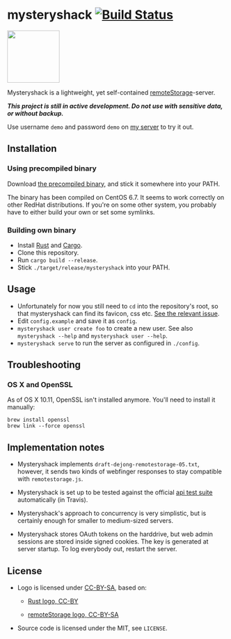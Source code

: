 # mysteryshack [![Build Status](https://travis-ci.org/untitaker/mysteryshack.svg?branch=master)](https://travis-ci.org/untitaker/mysteryshack)

<img src="https://shack.unterwaditzer.net/static/logo.svg" width=120 height=120 />

Mysteryshack is a lightweight, yet self-contained
[remoteStorage](http://remotestorage.io/)-server.

***This project is still in active development. Do not use with sensitive data, or without backup.***

Use username `demo` and password `demo` on [my
server](https://shack.unterwaditzer.net) to try it out.

## Installation

### Using precompiled binary

Download [the precompiled binary](https://unterwaditzer.net/bin/mysteryshack),
and stick it somewhere into your PATH.

The binary has been compiled on CentOS 6.7. It seems to work correctly on other
RedHat distributions. If you're on some other system, you probably have to
either build your own or set some symlinks.

### Building own binary

* Install [Rust](https://www.rust-lang.org/) and [Cargo](http://doc.crates.io/).
* Clone this repository.
* Run `cargo build --release`.
* Stick `./target/release/mysteryshack` into your PATH.

## Usage

* Unfortunately for now you still need to `cd` into the repository's root, so
  that mysteryshack can find its favicon, css etc. [See the relevant
  issue](https://github.com/untitaker/mysteryshack/issues/8).
* Edit `config.example` and save it as `config`.
* `mysteryshack user create foo` to create a new user. See also `mysteryshack
  --help` and `mysteryshack user --help`.
* `mysteryshack serve` to run the server as configured in `./config`.

## Troubleshooting

### OS X and OpenSSL

As of OS X 10.11, OpenSSL isn't installed anymore. You'll need to install it manually:

    brew install openssl
    brew link --force openssl

## Implementation notes

* Mysteryshack implements `draft-dejong-remotestorage-05.txt`, however, it
  sends two kinds of webfinger responses to stay compatible with
  `remotestorage.js`.

* Mysteryshack is set up to be tested against the official [api test
  suite](https://github.com/remotestorage/api-test-suite/) automatically (in
  Travis).

* Mysteryshack's approach to concurrency is very simplistic, but is certainly
  enough for smaller to medium-sized servers.

* Mysteryshack stores OAuth tokens on the harddrive, but web admin sessions are
  stored inside signed cookies. The key is generated at server startup. To log
  everybody out, restart the server.

## License

* Logo is licensed under
  [CC-BY-SA](https://creativecommons.org/licenses/by-sa/3.0/), based on:

  * [Rust logo, CC-BY](https://www.rust-lang.org/legal.html)

  * [remoteStorage logo, CC-BY-SA](https://github.com/remotestorage/design)

* Source code is licensed under the MIT, see `LICENSE`.
